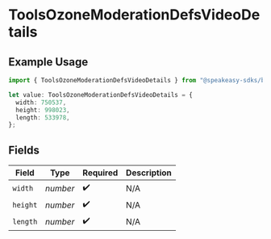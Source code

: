 # ToolsOzoneModerationDefsVideoDetails

## Example Usage

```typescript
import { ToolsOzoneModerationDefsVideoDetails } from "@speakeasy-sdks/bluesky/models/components";

let value: ToolsOzoneModerationDefsVideoDetails = {
  width: 750537,
  height: 998023,
  length: 533978,
};
```

## Fields

| Field              | Type               | Required           | Description        |
| ------------------ | ------------------ | ------------------ | ------------------ |
| `width`            | *number*           | :heavy_check_mark: | N/A                |
| `height`           | *number*           | :heavy_check_mark: | N/A                |
| `length`           | *number*           | :heavy_check_mark: | N/A                |